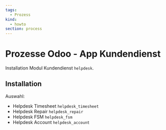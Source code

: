 ```yaml
---
tags:
  - Prozess
kind:
  - howto
section: process
---
```


# Prozesse Odoo - App Kundendienst

Installation Modul Kundendienst `helpdesk`.

## Installation

Auswahl:

- Helpdesk Timesheet `helpdesk_timesheet`
- Helpdesk Repair `helpdesk_repair`
- Helpdesk FSM `helpdesk_fsm`
- Helpdesk Account `helpdesk_account`
